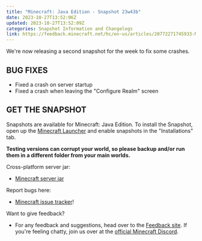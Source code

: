 ```yaml
---
title: "Minecraft: Java Edition - Snapshot 23w43b"
date: 2023-10-27T13:52:06Z
updated: 2023-10-27T13:52:09Z
categories: Snapshot Information and Changelogs
link: https://feedback.minecraft.net/hc/en-us/articles/20772271745933-Minecraft-Java-Edition-Snapshot-23w43b
---
```


We\'re now releasing a second snapshot for the week to fix some crashes.

## BUG FIXES

-   Fixed a crash on server startup
-   Fixed a crash when leaving the \"Configure Realm\" screen

## GET THE SNAPSHOT

Snapshots are available for Minecraft: Java Edition. To install the Snapshot, open up the [Minecraft Launcher](https://www.minecraft.net/download.html) and enable snapshots in the \"Installations\" tab.

**Testing versions can corrupt your world, so please backup and/or run them in a different folder from your main worlds.**

Cross-platform server jar:

-   [Minecraft server jar](https://piston-data.mojang.com/v1/objects/e7f9a4ca5ad3cadee399aa90f1d37f3ee94f292c/server.jar)

Report bugs here:

-   [Minecraft issue tracker](https://bugs.mojang.com/projects/MC/summary)!

Want to give feedback?

-   For any feedback and suggestions, head over to the [Feedback site](https://feedback.minecraft.net/). If you\'re feeling chatty, join us over at the [official Minecraft Discord](https://discordapp.com/invite/minecraft).
